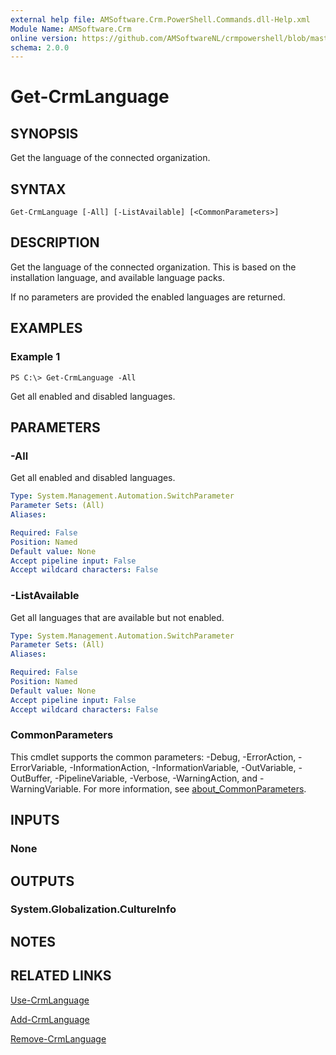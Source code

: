 ```yaml
---
external help file: AMSoftware.Crm.PowerShell.Commands.dll-Help.xml
Module Name: AMSoftware.Crm
online version: https://github.com/AMSoftwareNL/crmpowershell/blob/master/docs/Get-CrmLanguage.md
schema: 2.0.0
---
```


# Get-CrmLanguage

## SYNOPSIS
Get the language of the connected organization.

## SYNTAX

```
Get-CrmLanguage [-All] [-ListAvailable] [<CommonParameters>]
```

## DESCRIPTION
Get the language of the connected organization. This is based on the installation language, and available language packs.

If no parameters are provided the enabled languages are returned.

## EXAMPLES

### Example 1
```
PS C:\> Get-CrmLanguage -All
```

Get all enabled and disabled languages.

## PARAMETERS

### -All
Get all enabled and disabled languages.

```yaml
Type: System.Management.Automation.SwitchParameter
Parameter Sets: (All)
Aliases:

Required: False
Position: Named
Default value: None
Accept pipeline input: False
Accept wildcard characters: False
```

### -ListAvailable
Get all languages that are available but not enabled.

```yaml
Type: System.Management.Automation.SwitchParameter
Parameter Sets: (All)
Aliases:

Required: False
Position: Named
Default value: None
Accept pipeline input: False
Accept wildcard characters: False
```

### CommonParameters
This cmdlet supports the common parameters: -Debug, -ErrorAction, -ErrorVariable, -InformationAction, -InformationVariable, -OutVariable, -OutBuffer, -PipelineVariable, -Verbose, -WarningAction, and -WarningVariable. For more information, see [about_CommonParameters](http://go.microsoft.com/fwlink/?LinkID=113216).

## INPUTS

### None

## OUTPUTS

### System.Globalization.CultureInfo

## NOTES

## RELATED LINKS

[Use-CrmLanguage](Use-CrmLanguage.md)

[Add-CrmLanguage](Add-CrmLanguage.md)

[Remove-CrmLanguage](Remove-CrmLanguage.md)

